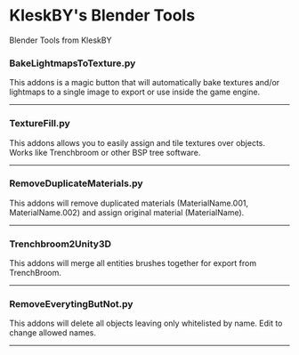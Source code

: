 # KleskBY's Blender Tools
 Blender Tools from KleskBY
<br>
<h3>BakeLightmapsToTexture.py</h3> 
This addons is a magic button that will automatically bake textures and/or lightmaps to a single image to export or use inside the game engine.<br>
<hr>
<h3>TextureFill.py</h3> 
This addons allows you to easily assign and tile textures over objects. Works like Trenchbroom or other BSP tree software.<br>
<hr>
<h3>RemoveDuplicateMaterials.py</h3> 
This addons will remove duplicated materials (MaterialName.001, MaterialName.002) and assign original material (MaterialName).<br>
<hr>
<h3>Trenchbroom2Unity3D</h3> 
This addons will merge all entities brushes together for export from TrenchBroom.<br>
<hr>
<h3>RemoveEverytingButNot.py</h3> 
This addons will delete all objects leaving only whitelisted by name. Edit to change allowed names.<br>
<hr>
